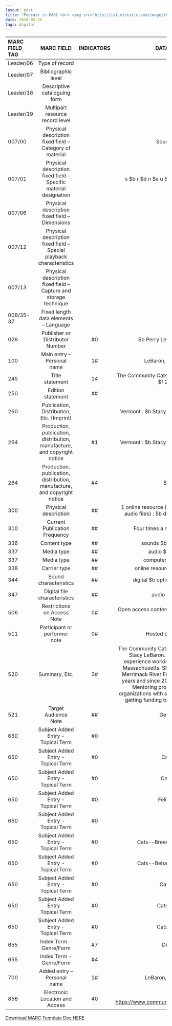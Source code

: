 ```yaml
---
layout: post
title: "Podcast in MARC <br> <img src='http://is1.mzstatic.com/image/thumb/Music62/v4/73/9e/ba/739eba45-1fbb-1b23-4fd7-8b08402c8a44/source/1200x630bb.jpg' height='300' width='300'>"
date: 2018-02-25
tags: digital
---
```


| MARC FIELD TAG | MARC FIELD  | INDICATORS  | DATA RECORDED |
|:-----|:-----:|:-----:|:-----:|
| Leader/06 | Type of record | | |
| Leader/07 | Bibliographic level |   |  | 
| Leader/18 | Descriptive cataloguing form |   | | 
| Leader/19 | Multipart resource record level  |   | |
| 007/00 | Physical description fixed field – Category of material |   | Sound Recording |
| 007/01 | Physical description fixed field – Specific material designation |   | s $b r $d n $e u $f n $h n $i n $j n $k n $l n  |
| 007/06 | Physical description fixed field – Dimensions |   | $g z |
| 007/12 | Physical description fixed field – Special playback characteristics  |   | $m u |
| 007/13 | Physical description fixed field – Capture and storage technique  |   | $n d |
| 008/35-37 | Fixed length data elements – Language  |   | o |
| 028 | Publisher or Distributor Number  | #0 | $b Perry LeBaron Ventures, LLC |
| 100 | Main entry – Personal name  | 1#  | LeBaron, Stacy, $e creator. |
| 245 | Title statement  | 14 | The Community Cats Podcast / $c Stacy LeBaron, $f 2016-2018. |
| 250 | Edition statement | ##  |  |
| 260 | Publication, Distribution, Etc. (Imprint) | | Vermont : $b Stacy LeBaron, $c 2016 June 18.  |
| 264 | Production, publication, distribution, manufacture, and copyright notice  | #1  | Vermont : $b Stacy LeBaron, $c 2016 June 18.   |
| 264 | Production, publication, distribution, manufacture, and copyright notice  | #4  | $c © 2017 |
| 300 | Physical description  | ##  | 1 online resource (podcast webpage with 240 audio files) : $b digital HTML and MP3 files. |
| 310 | Current Publication Frequency | ## | Four times a month, $b 2016-2018 |
| 336 | Content type  | ## | sounds $b snd $2 rdacontent |
| 337 | Media type | ## | audio $b s $2 rdamedia |
| 337 | Media type | ## | computer $b c $2 rdamedia |
| 338 | Carrier type | ##  | online resource $b cr $2 rdacarrier |
| 344 | Sound characteristics  | ##  | digital $b optical $g surround $2 rda |
| 347 | Digital file characteristics  | ##  | audio $b mp3 $2 rda |
| 506 | Restrictions on Access Note | 0# | Open access content $f Open access content $2 star |
| 511 | Participant or performer note | 0#  | Hosted by Stacy LeBaron. |
| 520 | Summary, Etc.  | 3# | The Community Cats Podcast is the brainchild of Stacy LeBaron. Stacy has over 20 years experience working with Community Cats in Massachusetts. She was the President of the Merrimack River Feline Rescue Society for 14 years and since 2011 she has run the MRFRS Mentoring program assisting over 80 organizations with setting up TNR programs and getting funding to support those programs.  |
| 521 | Target Audience Note | ## | General public  |
| 650 | Subject Added Entry - Topical Term | #0 | Cats.  |
| 650 | Subject Added Entry - Topical Term | #0 | Cats--Food.  |
| 650 | Subject Added Entry - Topical Term | #0 | Cat adoption.  |
| 650 | Subject Added Entry - Topical Term | #0 | Feline diabetes.  |
| 650 | Subject Added Entry - Topical Term | #0 | Kittens.  |
| 650 | Subject Added Entry - Topical Term | #0 | Cats--Breeding--Societies, etc.  |
| 650 | Subject Added Entry - Topical Term | #0 | Cats--Behavior--United States.  |
| 650 | Subject Added Entry - Topical Term | #0 | Cats--Health.  |
| 650 | Subject Added Entry - Topical Term | #0 | Cats--Nutrition. |
| 650 | Subject Added Entry - Topical Term | #0 | Cats--Behavior. |
| 655 | Index Term - Genre/Form | #7 | Digital audio |
| 655 | Index Term - Genre/Form | #4 | Sound |
| 700 | Added entry – Personal name  | 1#  | LeBaron, Stacy $e creator. |
| 856 | Electronic Location and Access | 40 | $u https://www.communitycatspodcast.com/podcast/ |



<p><a class="dwnld-btn" href="https://docs.google.com/document/d/1mEFz8-0lssQ4syBu6woF0ZzfSQJmGnQCTZ0qOX-7MqE/edit?usp=sharing" target="_blank">Download MARC Template Doc HERE</a></p>
